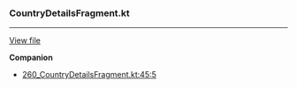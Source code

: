 ### CountryDetailsFragment.kt
---
[View file](../files/260_CountryDetailsFragment.kt)

**Companion**

 - [260_CountryDetailsFragment.kt:45:5](../files/260_CountryDetailsFragment.kt#L45)
